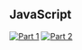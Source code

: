 ## JavaScript
[![Part 1](https://img.shields.io/badge/Part%201-0.015ms-informational)](https://adventofcode.com/2022/)
[![Part 2](https://img.shields.io/badge/Part%202-0.005ms-informational)](https://adventofcode.com/2022/)